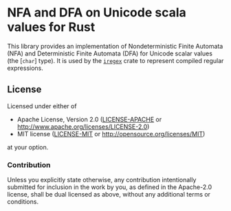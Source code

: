# NFA and DFA on Unicode scala values for Rust

<!-- cargo-rdme start -->

This library provides an implementation of Nondeterministic Finite Automata
(NFA) and Deterministic Finite Automata (DFA) for Unicode scalar values
(the [`char`] type). It is used by the [`iregex`] crate to represent compiled
regular expressions.

[`iregex`]: <https://github.com/timothee-haudebourg/iregex-rs>

<!-- cargo-rdme end -->

## License

Licensed under either of

 * Apache License, Version 2.0 ([LICENSE-APACHE](../../LICENSE-APACHE) or http://www.apache.org/licenses/LICENSE-2.0)
 * MIT license ([LICENSE-MIT](../../LICENSE-MIT) or http://opensource.org/licenses/MIT)

at your option.

### Contribution

Unless you explicitly state otherwise, any contribution intentionally submitted
for inclusion in the work by you, as defined in the Apache-2.0 license, shall be dual licensed as above, without any
additional terms or conditions.
